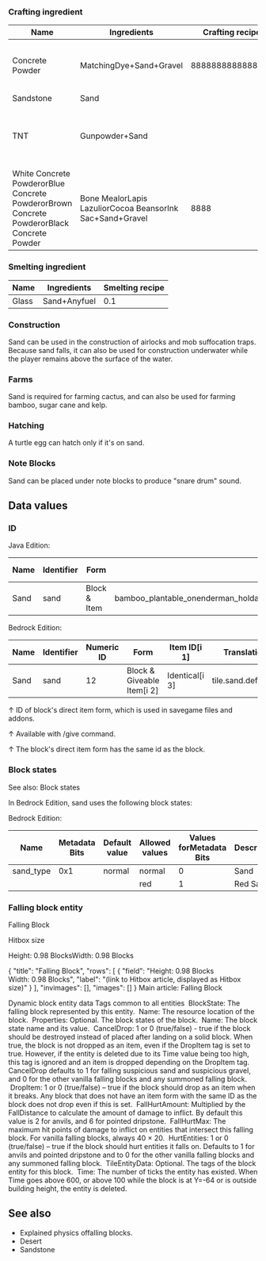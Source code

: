 ### Crafting ingredient
| Name                                                                                      | Ingredients                                               | Crafting recipe  | Description                                                 |
|-------------------------------------------------------------------------------------------|-----------------------------------------------------------|------------------|-------------------------------------------------------------|
| Concrete Powder                                                                           | MatchingDye+Sand+Gravel                                   | 8888888888888888 | Red sand cannot be used in place of sand.[2][3]             |
| Sandstone                                                                                 | Sand                                                      |                  |                                                             |
| TNT                                                                                       | Gunpowder+Sand                                            |                  | It is possible to use any combination of sand and red sand. |
| White Concrete PowderorBlue Concrete PowderorBrown Concrete PowderorBlack Concrete Powder | Bone MealorLapis LazuliorCocoa BeansorInk Sac+Sand+Gravel | 8888             | ‌[Bedrock Edition and Minecraft Education  only]            |

### Smelting ingredient
| Name  | Ingredients  | Smelting recipe |
|-------|--------------|-----------------|
| Glass | Sand+Anyfuel | 0.1             |

### Construction
Sand can be used in the construction of airlocks and mob suffocation traps. Because sand falls, it can also be used for construction underwater while the player remains above the surface of the water.

### Farms
Sand is required for farming cactus, and can also be used for farming bamboo, sugar cane and kelp.

### Hatching
A turtle egg can hatch only if it's on sand.

### Note Blocks
Sand can be placed under note blocks to produce "snare drum" sound.

## Data values
### ID
Java Edition:

| Name | Identifier | Form         | Block tags                                                                     | Item tags | Translation key      |
|------|------------|--------------|--------------------------------------------------------------------------------|-----------|----------------------|
| Sand | sand       | Block & Item | bamboo_plantable_onenderman_holdablesandlush_ground_replaceablemineable/shovel | sand      | block.minecraft.sand |

Bedrock Edition:

| Name | Identifier | Numeric ID | Form                       | Item ID[i 1]   | Translation key        |
|------|------------|------------|----------------------------|----------------|------------------------|
| Sand | sand       | 12         | Block & Giveable Item[i 2] | Identical[i 3] | tile.sand.default.name |


↑ ID of block's direct item form, which is used in savegame files and addons.

↑ Available with /give command.

↑ The block's direct item form has the same id as the block.


### Block states
See also: Block states

In Bedrock Edition, sand uses the following block states:

Bedrock Edition:

| Name      | Metadata Bits | Default value | Allowed values | Values forMetadata Bits | Description |
|-----------|---------------|---------------|----------------|-------------------------|-------------|
| sand_type | 0x1           | normal        | normal         | 0                       | Sand        |
|           |               |               | red            | 1                       | Red Sand    |



### Falling block entity

Falling Block




Hitbox size


Height: 0.98 BlocksWidth: 0.98 Blocks 




{
    "title": "Falling Block",
    "rows": [
        {
            "field": "Height: 0.98 Blocks<br>Width: 0.98 Blocks",
            "label": "(link to Hitbox article, displayed as Hitbox size)"
        }
    ],
    "invimages": [],
    "images": []
}
Main article: Falling Block

 Dynamic block entity data
Tags common to all entities
 BlockState: The falling block represented by this entity.
 Name: The resource location of the block.
 Properties: Optional. The block states of the block.
 Name: The block state name and its value.
 CancelDrop: 1 or 0 (true/false) - true if the block should be destroyed instead of placed after landing on a solid block. When true, the block is not dropped as an item, even if the DropItem tag is set to true. However, if the entity is deleted due to its Time value being too high, this tag is ignored and an item is dropped depending on the DropItem tag. CancelDrop defaults to 1 for falling suspicious sand and suspicious gravel, and 0 for the other vanilla falling blocks and any summoned falling block.
 DropItem: 1 or 0 (true/false) – true if the block should drop as an item when it breaks. Any block that does not have an item form with the same ID as the block does not drop even if this is set.
 FallHurtAmount: Multiplied by the FallDistance to calculate the amount of damage to inflict. By default this value is 2 for anvils, and 6 for pointed dripstone.
 FallHurtMax: The maximum hit points of damage to inflict on entities that intersect this falling block. For vanilla falling blocks, always 40 × 20.
 HurtEntities: 1 or 0 (true/false) – true if the block should hurt entities it falls on. Defaults to 1 for anvils and pointed dripstone and to 0 for the other vanilla falling blocks and any summoned falling block.
 TileEntityData: Optional. The tags of the block entity for this block.
 Time: The number of ticks the entity has existed. When Time goes above 600, or above 100 while the block is at Y=-64 or is outside building height, the entity is deleted.

## See also
- Explained physics offalling blocks.
- Desert
- Sandstone


